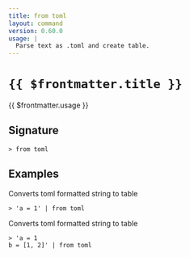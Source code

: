 ```yaml
---
title: from toml
layout: command
version: 0.60.0
usage: |
  Parse text as .toml and create table.
---
```


# `{{ $frontmatter.title }}`

<div style='white-space: pre-wrap;'>{{ $frontmatter.usage }}</div>

## Signature

`> from toml `

## Examples

Converts toml formatted string to table

```shell
> 'a = 1' | from toml
```

Converts toml formatted string to table

```shell
> 'a = 1
b = [1, 2]' | from toml
```
